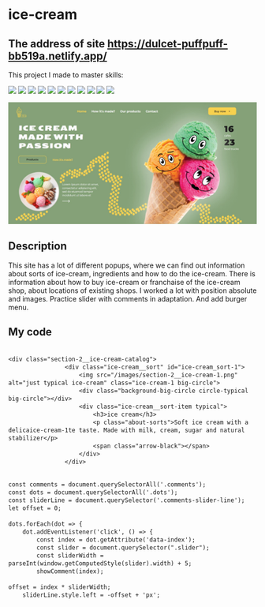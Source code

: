 # ice-cream

## The address of site <https://dulcet-puffpuff-bb519a.netlify.app/>

This project I made to master skills:

![](https://img.shields.io/badge/-HTML-7FFF00)
![](https://img.shields.io/badge/-CSS-FFFF00)
![](https://img.shields.io/badge/-SVG-FF00FF)
![](https://img.shields.io/badge/-popups-FFA500)
![](https://img.shields.io/badge/-positions-FB6D3A)
![](https://img.shields.io/badge/-slider-FFFF00)
![](https://img.shields.io/badge/-background%20layers-FB6D3A)
![](https://img.shields.io/badge/-java%20Script-FF00FF)
![](https://img.shields.io/badge/-media%20queries-DC143C)
![](https://img.shields.io/badge/-maps%20and%20videos%20in%20HTML-FB6D3A)
![](https://img.shields.io/badge/-Flexbox-FFFF00)


![screenshot](/Screenshot_ice-cream.jpg)

## Description

This site has a lot of different popups, where we can find out information about sorts of ice-cream, ingredients and how to do the ice-cream. There is information about how to buy ice-cream or franchaise of the ice-cream shop, about locations of existing shops. I worked a lot with position absolute and images. Practice slider with comments in adaptation. And add burger menu. 

## My code

```

<div class="section-2__ice-cream-catalog">
                <div class="ice-cream__sort" id="ice-cream_sort-1">
                    <img src="/images/section-2__ice-cream-1.png" alt="just typical ice-cream" class="ice-cream-1 big-circle">
                    <div class="background-big-circle circle-typical big-circle"></div>
                    <div class="ice-cream__sort-item typical">
                        <h3>ice cream</h3>
                        <p class="about-sorts">Soft ice cream with a delicaice-cream-1te taste. Made with milk, cream, sugar and natural stabilizer</p>
                        <span class="arrow-black"></span>
                    </div>
                </div>

```

```

const comments = document.querySelectorAll('.comments');
const dots = document.querySelectorAll('.dots');
const sliderLine = document.querySelector('.comments-slider-line');
let offset = 0;

dots.forEach(dot => {
    dot.addEventListener('click', () => {
        const index = dot.getAttribute('data-index');
        const slider = document.querySelector(".slider");
        const sliderWidth = parseInt(window.getComputedStyle(slider).width) + 5;
        showComment(index);
    
offset = index * sliderWidth;
    sliderLine.style.left = -offset + 'px';

```
